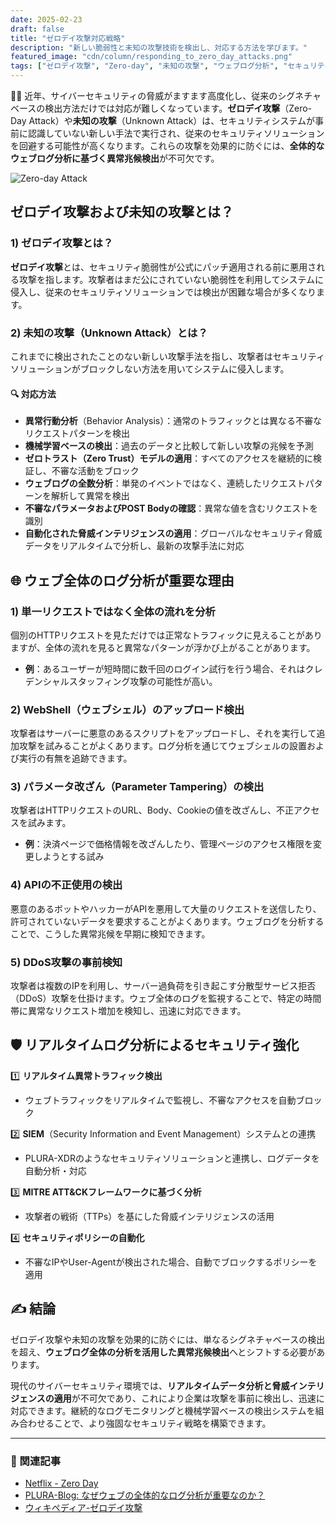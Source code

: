 ```yaml
---
date: 2025-02-23
draft: false
title: "ゼロデイ攻撃対応戦略"
description: "新しい脆弱性と未知の攻撃技術を検出し、対応する方法を学びます。"
featured_image: "cdn/column/responding_to_zero_day_attacks.png"
tags: ["ゼロデイ攻撃", "Zero-day", "未知の攻撃", "ウェブログ分析", "セキュリティ", "PLURA-XDR"]
---
```


🕵️‍♂️ 近年、サイバーセキュリティの脅威がますます高度化し、従来のシグネチャベースの検出方法だけでは対応が難しくなっています。**ゼロデイ攻撃**（Zero-Day Attack）や**未知の攻撃**（Unknown Attack）は、セキュリティシステムが事前に認識していない新しい手法で実行され、従来のセキュリティソリューションを回避する可能性が高くなります。これらの攻撃を効果的に防ぐには、**全体的なウェブログ分析に基づく異常兆候検出**が不可欠です。

![Zero-day Attack](https://blog.plura.io/cdn/column/responding_to_zero_day_attacks.png)  
<!--more-->

## ゼロデイ攻撃および未知の攻撃とは？

### 1) ゼロデイ攻撃とは？
**ゼロデイ攻撃**とは、セキュリティ脆弱性が公式にパッチ適用される前に悪用される攻撃を指します。攻撃者はまだ公にされていない脆弱性を利用してシステムに侵入し、従来のセキュリティソリューションでは検出が困難な場合が多くなります。

### 2) 未知の攻撃（Unknown Attack）とは？
これまでに検出されたことのない新しい攻撃手法を指し、攻撃者はセキュリティソリューションがブロックしない方法を用いてシステムに侵入します。

#### 🔍 対応方法
- **異常行動分析**（Behavior Analysis）：通常のトラフィックとは異なる不審なリクエストパターンを検出
- **機械学習ベースの検出**：過去のデータと比較して新しい攻撃の兆候を予測
- **ゼロトラスト（Zero Trust）モデルの適用**：すべてのアクセスを継続的に検証し、不審な活動をブロック
- **ウェブログの全数分析**：単発のイベントではなく、連続したリクエストパターンを解析して異常を検出
- **不審なパラメータおよびPOST Bodyの確認**：異常な値を含むリクエストを識別
- **自動化された脅威インテリジェンスの適用**：グローバルなセキュリティ脅威データをリアルタイムで分析し、最新の攻撃手法に対応

## 🌐 ウェブ全体のログ分析が重要な理由

### 1) 単一リクエストではなく全体の流れを分析
個別のHTTPリクエストを見ただけでは正常なトラフィックに見えることがありますが、全体の流れを見ると異常なパターンが浮かび上がることがあります。
- **例**：あるユーザーが短時間に数千回のログイン試行を行う場合、それはクレデンシャルスタッフィング攻撃の可能性が高い。

### 2) WebShell（ウェブシェル）のアップロード検出
攻撃者はサーバーに悪意のあるスクリプトをアップロードし、それを実行して追加攻撃を試みることがよくあります。ログ分析を通じてウェブシェルの設置および実行の有無を追跡できます。

### 3) パラメータ改ざん（Parameter Tampering）の検出
攻撃者はHTTPリクエストのURL、Body、Cookieの値を改ざんし、不正アクセスを試みます。
- **例**：決済ページで価格情報を改ざんしたり、管理ページのアクセス権限を変更しようとする試み

### 4) APIの不正使用の検出
悪意のあるボットやハッカーがAPIを悪用して大量のリクエストを送信したり、許可されていないデータを要求することがよくあります。ウェブログを分析することで、こうした異常兆候を早期に検知できます。

### 5) DDoS攻撃の事前検知
攻撃者は複数のIPを利用し、サーバー過負荷を引き起こす分散型サービス拒否（DDoS）攻撃を仕掛けます。ウェブ全体のログを監視することで、特定の時間帯に異常なリクエスト増加を検知し、迅速に対応できます。

## 🛡️ リアルタイムログ分析によるセキュリティ強化

1️⃣ **リアルタイム異常トラフィック検出**  
   - ウェブトラフィックをリアルタイムで監視し、不審なアクセスを自動ブロック

2️⃣ **SIEM**（Security Information and Event Management）システムとの連携  
   - PLURA-XDRのようなセキュリティソリューションと連携し、ログデータを自動分析・対応

3️⃣ **MITRE ATT&CKフレームワークに基づく分析**  
   - 攻撃者の戦術（TTPs）を基にした脅威インテリジェンスの活用

4️⃣ **セキュリティポリシーの自動化**  
   - 不審なIPやUser-Agentが検出された場合、自動でブロックするポリシーを適用

## ✍️ 結論
ゼロデイ攻撃や未知の攻撃を効果的に防ぐには、単なるシグネチャベースの検出を超え、**ウェブログ全体の分析を活用した異常兆候検出**へとシフトする必要があります。

現代のサイバーセキュリティ環境では、**リアルタイムデータ分析と脅威インテリジェンスの適用**が不可欠であり、これにより企業は攻撃を事前に検出し、迅速に対応できます。継続的なログモニタリングと機械学習ベースの検出システムを組み合わせることで、より強固なセキュリティ戦略を構築できます。

---

### 📖 関連記事
- [Netflix - Zero Day](https://www.youtube.com/watch?v=f3dNCBKY1Hg)
- [PLURA-Blog: なぜウェブの全体的なログ分析が重要なのか？](https://blog.plura.io/ja/respond/very_important_analyze_web_logs)
- [ウィキペディア-ゼロデイ攻撃](https://ja.wikipedia.org/wiki/%E3%82%BC%E3%83%AD%E3%83%87%E3%82%A4%E6%94%BB%E6%92%83)
